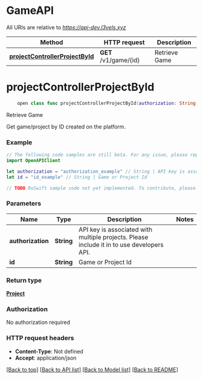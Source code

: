 # GameAPI

All URIs are relative to *https://api-dev.l3vels.xyz*

Method | HTTP request | Description
------------- | ------------- | -------------
[**projectControllerProjectById**](GameAPI.md#projectcontrollerprojectbyid) | **GET** /v1/game/{id} | Retrieve Game


# **projectControllerProjectById**
```swift
    open class func projectControllerProjectById(authorization: String, id: String) -> Observable<Project>
```

Retrieve Game

Get game/project by ID created on the platform.

### Example
```swift
// The following code samples are still beta. For any issue, please report via http://github.com/OpenAPITools/openapi-generator/issues/new
import OpenAPIClient

let authorization = "authorization_example" // String | API key is associated with multiple projects. Please include it in to use developers API.
let id = "id_example" // String | Game or Project Id

// TODO RxSwift sample code not yet implemented. To contribute, please open a ticket via http://github.com/OpenAPITools/openapi-generator/issues/new
```

### Parameters

Name | Type | Description  | Notes
------------- | ------------- | ------------- | -------------
 **authorization** | **String** | API key is associated with multiple projects. Please include it in to use developers API. | 
 **id** | **String** | Game or Project Id | 

### Return type

[**Project**](Project.md)

### Authorization

No authorization required

### HTTP request headers

 - **Content-Type**: Not defined
 - **Accept**: application/json

[[Back to top]](#) [[Back to API list]](../README.md#documentation-for-api-endpoints) [[Back to Model list]](../README.md#documentation-for-models) [[Back to README]](../README.md)

